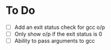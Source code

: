 # To Do

- [ ] Add an exit status check for gcc o/p
- [ ] Only show o/p if the exit status is 0
- [ ] Ability to pass arguments to gcc
